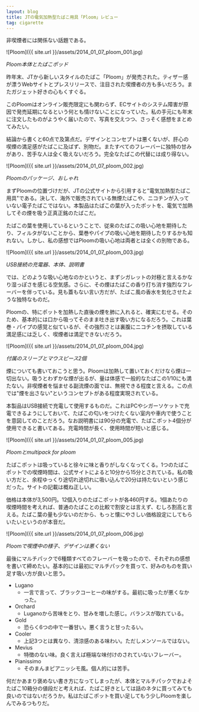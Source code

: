 ```yaml
---
layout: blog
title: JTの電気加熱型たばこ用具「Ploom」レビュー
tag: cigarette
---
```




非喫煙者には関係ない話題である。

![Ploom]({{ site.url }}/assets/2014_01_07_ploom_001.jpg)

*Ploom本体とたばこポッド*

昨年末、JTから新しいスタイルのたばこ「Ploom」が発売された。ティザー感が漂うWebサイトとプレスリリースで、注目された喫煙者の方も多いだろう。またガジェット好きの心もくすぐる。

このPloomはオンライン販売限定にも関わらず、ECサイトのシステム障害が原因で発売延期になるという何とも情けないことになっていた。私の手元にも年末に注文したものがようやく届いたので、写真を交えつつ、さっそく感想をまとめてみたい。

結論から書くと60点で及第点だ。デザインとコンセプトは悪くないが、肝心の喫煙の満足感がたばこに及ばず、別物だ。またすべてのフレーバーに独特の甘みがあり、苦手な人は全く吸えないだろう。完全なたばこの代替には成り得ない。

![Ploom]({{ site.url }}/assets/2014_01_07_ploom_002.jpg)

*Ploomのパッケージ、おしゃれ*

まずPloomの位置づけだが、JTの公式サイトから引用すると"電気加熱型たばこ用具"である。決して、海外で販売されている無煙たばこや、ニコチンが入っていない電子たばこではない。本製品はたばこの葉が入ったポットを、電気で加熱してその煙を吸う正真正銘のたばこだ。

たばこの葉を使用しているということで、従来のたばこの吸い心地を期待したり、フィルタがないことから、葉巻やパイプの吸い心地を期待したりするかも知れない。しかし、私の感想ではPloomの吸い心地は両者とは全くの別物である。

![Ploom]({{ site.url }}/assets/2014_01_07_ploom_003.jpg)

*USB接続の充電器、本体、説明書*

では、どのような吸い心地なのかというと、まずシガレットの対極と言えるかなり湿っぽさを感じる空気感。さらに、その煙はたばこの香り打ち消す強烈なフレーバーを伴っている。見も蓋もない言い方だが、たばこ風の香水を気化させたような独特なものだ。

Ploomの、特にポットを加熱した直後の煙を肺に入れると、確実にむせる。そのため、基本的には口から吸ってそのまま吐き出す吸い方になるだろう。これは葉巻・パイプの感覚と似ているが、その強烈さとは裏腹にニコチンを摂取している満足感には乏しく、喫煙者は満足できないだろう。

![Ploom]({{ site.url }}/assets/2014_01_07_ploom_004.jpg)

*付属のスリーブとマウスピース2個*

煙についても書いておこうと思う。Ploomは加熱して置いておくだけなら煙は一切出ない。吸うとわずかな煙が出るが、量は体感で一般的なたばこの1/10にも満たない。非喫煙者を悩ませる副流煙の面では、無視できる程度と言える。この点では"煙を出さない"というコンセプトがある程度実現されている。

本製品はUSB接続で充電して使用するものだ。これはPCやシガーソケットで充電できるようにしておいて、たばこの匂いをつけたくない室内や車内で使うことを意図してのことだろう。なお説明書には90分の充電で、たばこポット4個分が使用できると書いてある。充電時間が長く、使用時間が短いと感じる。

![Ploom]({{ site.url }}/assets/2014_01_07_ploom_005.jpg)

*Ploomとmultipack for ploom*

たばこポットは吸っていると徐々に味と香りがしなくなってくる。1つのたばこポットでの喫煙時間は、公式サイトによると10分から15分とされている。私の吸い方だと、余程ゆっくり途切れ途切れに吸い込んで20分は持たないという感じだった。サイトの記載は概ね正しい。

価格は本体が3,500円。12個入りのたばこポットが各460円する。1個あたりの喫煙時間を考えれば、普通のたばことの比較で割安とは言えず、むしろ割高と言える。たばこ葉の量も少ないのだから、もっと懐にやさしい価格設定にしてもらいたいというのが本音だ。

![Ploom]({{ site.url }}/assets/2014_01_07_ploom_006.jpg)

*Ploomで喫煙中の様子、デザインは悪くない*

最後にマルチパックで6種類すべてのフレーバーを吸ったので、それぞれの感想を書いて締めたい。基本的には最初にマルチパックを買って、好みのものを買い足す吸い方が良いと思う。

- Lugano
  - 一言で言って、ブラックコーヒーの味がする。最初に吸ったが悪くなかった。
- Orchard
  - Luganoから苦味をとり、甘みを増した感じ。バランスが取れている。
- Gold
  - 恐らく6つの中で一番甘い。悪く言うと甘ったるい。
- Cooler
  - 上記3つとは異なり、清涼感のある味わい。ただしメンソールではない。
- Mevius
  - 特徴のない味。良く言えば極端な味付けのされていないフレーバー。
- Pianissimo
  - そのまんまピアニッシモ風。個人的には苦手。

何だかあまり褒めない書き方になってしまったが、本体とマルチパックでおよそたばこ10箱分の値段だと考えれば、たばこ好きとしては話のネタに買ってみても良いのではないだろうか。私はたばこポットを買い足してもう少しPloomを楽しんでみるつもりだ。
